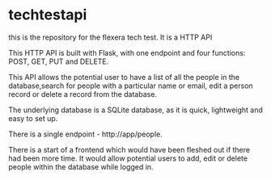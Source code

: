 # techtestapi
this is the repository for the flexera tech test. It is a HTTP API


This HTTP API is built with Flask, with one endpoint and four functions: POST, GET, PUT and DELETE. 

This API allows the potential user to have a list of all the people in the database,search for people with a particular name or email, edit a person record or delete a record from the database.

The underlying database is a SQLite database, as it is quick, lightweight and easy to set up.

There is a single endpoint - http://app/people.

There is a start of a frontend which would have been fleshed out if there had been more time. It would allow potential users to add, edit or delete people within the database while logged in.
